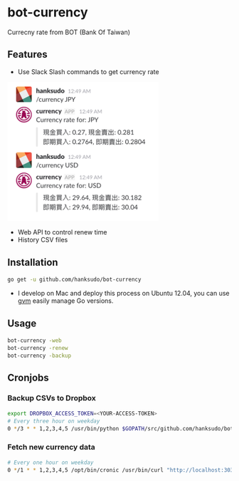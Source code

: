 # bot-currency

Currecny rate from BOT (Bank Of Taiwan)

## Features

- Use Slack Slash commands to get currency rate 

<img src="./screenshots/slash_command.png" width="340">

- Web API to control renew time
- History CSV files

## Installation

```bash
go get -u github.com/hanksudo/bot-currency
```

- I develop on Mac and deploy this process on Ubuntu 12.04, you can use [gvm](https://github.com/moovweb/gvm) easily manage Go versions.

## Usage

```bash
bot-currency -web
bot-currency -renew
bot-currency -backup
```

## Cronjobs

### Backup CSVs to Dropbox

```bash
export DROPBOX_ACCESS_TOKEN=<YOUR-ACCESS-TOKEN>
# Every three hour on weekday
0 */3 * * 1,2,3,4,5 /usr/bin/python $GOPATH/src/github.com/hanksudo/bot-currency/scripts/backup_to_dropbox.py
```

### Fetch new currency data

```bash
# Every one hour on weekday
0 */1 * * 1,2,3,4,5 /opt/bin/cronic /usr/bin/curl "http://localhost:3030/renew"
```